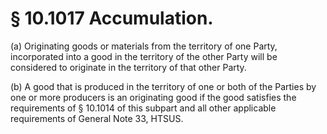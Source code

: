 # § 10.1017   Accumulation.

(a) Originating goods or materials from the territory of one Party, incorporated into a good in the territory of the other Party will be considered to originate in the territory of that other Party.


(b) A good that is produced in the territory of one or both of the Parties by one or more producers is an originating good if the good satisfies the requirements of § 10.1014 of this subpart and all other applicable requirements of General Note 33, HTSUS.




